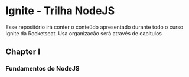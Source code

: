 # Ignite - Trilha NodeJS
Esse repositório irá conter o conteúdo apresentado durante todo o curso Ignite da Rocketseat.
Usa organizacão será através de capitulos

## Chapter I
### Fundamentos do NodeJS
